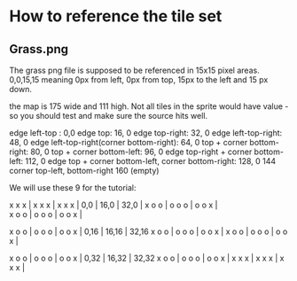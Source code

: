 # How to reference the tile set

## Grass.png

The grass png file is supposed to be referenced in 15x15 pixel areas.
0,0,15,15 meaning 0px from left, 0px from top, 15px to the left and 15 px down.

the map is
175 wide and 111 high. Not all tiles in the sprite would have value - so you should test and make sure the source hits well.

edge left-top : 0,0
edge top: 16, 0
edge top-right: 32, 0
edge left-top-right: 48, 0
edge left-top-right(corner bottom-right): 64, 0
top + corner bottom-right: 80, 0
top + corner bottom-left: 96, 0
edge top-right + corner bottom-left: 112, 0
edge top + corner bottom-left, corner bottom-right: 128, 0
144 corner top-left, bottom-right
160 (empty)

We will use these 9 for the tutorial:

x x x | x x x | x x x | 0,0 | 16,0 | 32,0 |
x o o | o o o | o o x |  
x o o | o o o | o o x |

x o o | o o o | o o x | 0,16 | 16,16 | 32,16
x o o | o o o | o o x |
x o o | o o o | o o x |

x o o | o o o | o o x | 0,32 | 16,32 | 32,32
x o o | o o o | o o x |
x x x | x x x | x x x |
